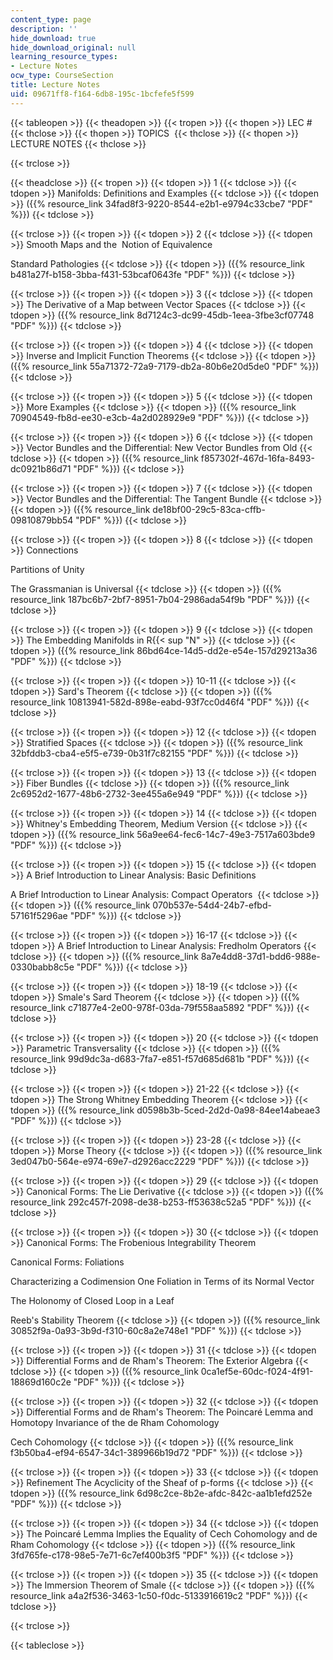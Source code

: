 ```yaml
---
content_type: page
description: ''
hide_download: true
hide_download_original: null
learning_resource_types:
- Lecture Notes
ocw_type: CourseSection
title: Lecture Notes
uid: 09671ff8-f164-6db8-195c-1bcfefe5f599
---
```


{{< tableopen >}}
{{< theadopen >}}
{{< tropen >}}
{{< thopen >}}
LEC #
{{< thclose >}}
{{< thopen >}}
TOPICS 
{{< thclose >}}
{{< thopen >}}
LECTURE NOTES
{{< thclose >}}

{{< trclose >}}

{{< theadclose >}}
{{< tropen >}}
{{< tdopen >}}
1
{{< tdclose >}}
{{< tdopen >}}
Manifolds: Definitions and Examples
{{< tdclose >}}
{{< tdopen >}}
({{% resource_link 34fad8f3-9220-8544-e2b1-e9794c33cbe7 "PDF" %}})
{{< tdclose >}}

{{< trclose >}}
{{< tropen >}}
{{< tdopen >}}
2
{{< tdclose >}}
{{< tdopen >}}
Smooth Maps and the  Notion of Equivalence  
  
Standard Pathologies
{{< tdclose >}}
{{< tdopen >}}
({{% resource_link b481a27f-b158-3bba-f431-53bcaf0643fe "PDF" %}})
{{< tdclose >}}

{{< trclose >}}
{{< tropen >}}
{{< tdopen >}}
3
{{< tdclose >}}
{{< tdopen >}}
The Derivative of a Map between Vector Spaces
{{< tdclose >}}
{{< tdopen >}}
({{% resource_link 8d7124c3-dc99-45db-1eea-3fbe3cf07748 "PDF" %}})
{{< tdclose >}}

{{< trclose >}}
{{< tropen >}}
{{< tdopen >}}
4
{{< tdclose >}}
{{< tdopen >}}
Inverse and Implicit Function Theorems
{{< tdclose >}}
{{< tdopen >}}
({{% resource_link 55a71372-72a9-7179-db2a-80b6e20d5de0 "PDF" %}})
{{< tdclose >}}

{{< trclose >}}
{{< tropen >}}
{{< tdopen >}}
5
{{< tdclose >}}
{{< tdopen >}}
More Examples
{{< tdclose >}}
{{< tdopen >}}
({{% resource_link 70904549-fb8d-ee30-e3cb-4a2d028929e9 "PDF" %}})
{{< tdclose >}}

{{< trclose >}}
{{< tropen >}}
{{< tdopen >}}
6
{{< tdclose >}}
{{< tdopen >}}
Vector Bundles and the Differential: New Vector Bundles from Old
{{< tdclose >}}
{{< tdopen >}}
({{% resource_link f857302f-467d-16fa-8493-dc0921b86d71 "PDF" %}})
{{< tdclose >}}

{{< trclose >}}
{{< tropen >}}
{{< tdopen >}}
7
{{< tdclose >}}
{{< tdopen >}}
Vector Bundles and the Differential: The Tangent Bundle
{{< tdclose >}}
{{< tdopen >}}
({{% resource_link de18bf00-29c5-83ca-cffb-09810879bb54 "PDF" %}})
{{< tdclose >}}

{{< trclose >}}
{{< tropen >}}
{{< tdopen >}}
8
{{< tdclose >}}
{{< tdopen >}}
Connections  
  
Partitions of Unity  
  
The Grassmanian is Universal
{{< tdclose >}}
{{< tdopen >}}
({{% resource_link 187bc6b7-2bf7-8951-7b04-2986ada54f9b "PDF" %}})
{{< tdclose >}}

{{< trclose >}}
{{< tropen >}}
{{< tdopen >}}
9
{{< tdclose >}}
{{< tdopen >}}
The Embedding Manifolds in R{{< sup "N" >}}
{{< tdclose >}}
{{< tdopen >}}
({{% resource_link 86bd64ce-14d5-dd2e-e54e-157d29213a36 "PDF" %}})
{{< tdclose >}}

{{< trclose >}}
{{< tropen >}}
{{< tdopen >}}
10-11
{{< tdclose >}}
{{< tdopen >}}
Sard's Theorem
{{< tdclose >}}
{{< tdopen >}}
({{% resource_link 10813941-582d-898e-eabd-93f7cc0d46f4 "PDF" %}})
{{< tdclose >}}

{{< trclose >}}
{{< tropen >}}
{{< tdopen >}}
12
{{< tdclose >}}
{{< tdopen >}}
Stratified Spaces
{{< tdclose >}}
{{< tdopen >}}
({{% resource_link 32bfddb3-cba4-e5f5-e739-0b31f7c82155 "PDF" %}})
{{< tdclose >}}

{{< trclose >}}
{{< tropen >}}
{{< tdopen >}}
13
{{< tdclose >}}
{{< tdopen >}}
Fiber Bundles
{{< tdclose >}}
{{< tdopen >}}
({{% resource_link 2c6952d2-1677-48b6-2732-3ee455a6e949 "PDF" %}})
{{< tdclose >}}

{{< trclose >}}
{{< tropen >}}
{{< tdopen >}}
14
{{< tdclose >}}
{{< tdopen >}}
Whitney's Embedding Theorem, Medium Version
{{< tdclose >}}
{{< tdopen >}}
({{% resource_link 56a9ee64-fec6-14c7-49e3-7517a603bde9 "PDF" %}})
{{< tdclose >}}

{{< trclose >}}
{{< tropen >}}
{{< tdopen >}}
15
{{< tdclose >}}
{{< tdopen >}}
A Brief Introduction to Linear Analysis: Basic Definitions  
  
A Brief Introduction to Linear Analysis: Compact Operators 
{{< tdclose >}}
{{< tdopen >}}
({{% resource_link 070b537e-54d4-24b7-efbd-57161f5296ae "PDF" %}})
{{< tdclose >}}

{{< trclose >}}
{{< tropen >}}
{{< tdopen >}}
16-17
{{< tdclose >}}
{{< tdopen >}}
A Brief Introduction to Linear Analysis: Fredholm Operators
{{< tdclose >}}
{{< tdopen >}}
({{% resource_link 8a7e4dd8-37d1-bdd6-988e-0330babb8c5e "PDF" %}})
{{< tdclose >}}

{{< trclose >}}
{{< tropen >}}
{{< tdopen >}}
18-19
{{< tdclose >}}
{{< tdopen >}}
Smale's Sard Theorem
{{< tdclose >}}
{{< tdopen >}}
({{% resource_link c71877e4-2e00-978f-03da-79f558aa5892 "PDF" %}})
{{< tdclose >}}

{{< trclose >}}
{{< tropen >}}
{{< tdopen >}}
20
{{< tdclose >}}
{{< tdopen >}}
Parametric Transversality
{{< tdclose >}}
{{< tdopen >}}
({{% resource_link 99d9dc3a-d683-7fa7-e851-f57d685d681b "PDF" %}})
{{< tdclose >}}

{{< trclose >}}
{{< tropen >}}
{{< tdopen >}}
21-22
{{< tdclose >}}
{{< tdopen >}}
The Strong Whitney Embedding Theorem
{{< tdclose >}}
{{< tdopen >}}
({{% resource_link d0598b3b-5ced-2d2d-0a98-84ee14abeae3 "PDF" %}})
{{< tdclose >}}

{{< trclose >}}
{{< tropen >}}
{{< tdopen >}}
23-28
{{< tdclose >}}
{{< tdopen >}}
Morse Theory
{{< tdclose >}}
{{< tdopen >}}
({{% resource_link 3ed047b0-564e-e974-69e7-d2926acc2229 "PDF" %}})
{{< tdclose >}}

{{< trclose >}}
{{< tropen >}}
{{< tdopen >}}
29
{{< tdclose >}}
{{< tdopen >}}
Canonical Forms: The Lie Derivative
{{< tdclose >}}
{{< tdopen >}}
({{% resource_link 292c457f-2098-de38-b253-ff53638c52a5 "PDF" %}})
{{< tdclose >}}

{{< trclose >}}
{{< tropen >}}
{{< tdopen >}}
30
{{< tdclose >}}
{{< tdopen >}}
Canonical Forms: The Frobenious Integrability Theorem  
  
Canonical Forms: Foliations  
  
Characterizing a Codimension One Foliation in Terms of its Normal Vector  
  
The Holonomy of Closed Loop in a Leaf  
  
Reeb's Stability Theorem
{{< tdclose >}}
{{< tdopen >}}
({{% resource_link 30852f9a-0a93-3b9d-f310-60c8a2e748e1 "PDF" %}})
{{< tdclose >}}

{{< trclose >}}
{{< tropen >}}
{{< tdopen >}}
31
{{< tdclose >}}
{{< tdopen >}}
Differential Forms and de Rham's Theorem: The Exterior Algebra
{{< tdclose >}}
{{< tdopen >}}
({{% resource_link 0ca1ef5e-60dc-f024-4f91-18869d160c2e "PDF" %}})
{{< tdclose >}}

{{< trclose >}}
{{< tropen >}}
{{< tdopen >}}
32
{{< tdclose >}}
{{< tdopen >}}
Differential Forms and de Rham's Theorem: The Poincaré Lemma and Homotopy Invariance of the de Rham Cohomology  
  
Cech Cohomology
{{< tdclose >}}
{{< tdopen >}}
({{% resource_link f3b50ba4-ef94-6547-34c1-389966b19d72 "PDF" %}})
{{< tdclose >}}

{{< trclose >}}
{{< tropen >}}
{{< tdopen >}}
33
{{< tdclose >}}
{{< tdopen >}}
Refinement The Acyclicity of the Sheaf of p-forms
{{< tdclose >}}
{{< tdopen >}}
({{% resource_link 6d98c2ce-8b2e-afdc-842c-aa1b1efd252e "PDF" %}})
{{< tdclose >}}

{{< trclose >}}
{{< tropen >}}
{{< tdopen >}}
34
{{< tdclose >}}
{{< tdopen >}}
The Poincaré Lemma Implies the Equality of Cech Cohomology and de Rham Cohomology
{{< tdclose >}}
{{< tdopen >}}
({{% resource_link 3fd765fe-c178-98e5-7e71-6c7ef400b3f5 "PDF" %}})
{{< tdclose >}}

{{< trclose >}}
{{< tropen >}}
{{< tdopen >}}
35
{{< tdclose >}}
{{< tdopen >}}
The Immersion Theorem of Smale
{{< tdclose >}}
{{< tdopen >}}
({{% resource_link a4a2f536-3463-1c50-f0dc-5133916619c2 "PDF" %}})
{{< tdclose >}}

{{< trclose >}}

{{< tableclose >}}